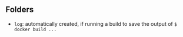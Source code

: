 ## Folders
* ```log```: automatically created, if running a build to save the output of ```$ docker build ... ```



